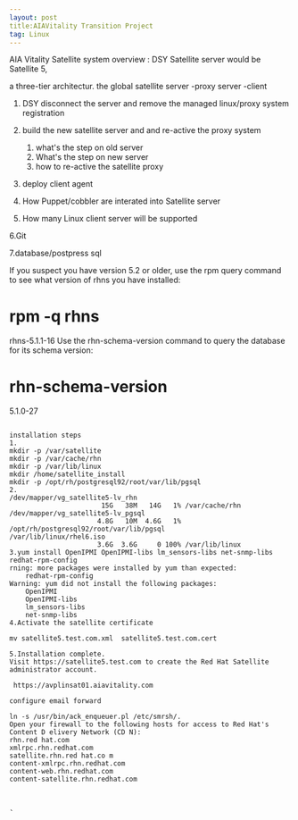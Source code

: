 ```yaml
---
layout: post
title:AIAVitality Transition Project
tag: Linux
---
```

AIA Vitality Satellite system overview : DSY Satellite server would be Satellite 5,  

a three-tier architectur. the global satellite server -proxy server -client

1. DSY disconnect the server and remove the managed linux/proxy system registration 

2. build the new satellite server and and re-active the proxy system

    1. what's the step on old server
    2. What's the step on new server
    3. how to re-active the satellite proxy 
3. deploy client agent

4. How Puppet/cobbler are interated into Satellite server

5. How many Linux client server will be supported

6.Git

7.database/postpress sql

If you suspect you have version 5.2 or older, use the rpm query command to see what version of rhns you have installed:

# rpm -q rhns
rhns-5.1.1-16
Use the rhn-schema-version command to query the database for its schema version:

# rhn-schema-version
5.1.0-27
<pre><code>
installation steps
1.
mkdir -p /var/satellite
mkdir -p /var/cache/rhn
mkdir -p /var/lib/linux
mkdir /home/satellite_install
mkdir -p /opt/rh/postgresql92/root/var/lib/pgsql
2.
/dev/mapper/vg_satellite5-lv_rhn
                       15G   38M   14G   1% /var/cache/rhn
/dev/mapper/vg_satellite5-lv_pgsql
                      4.8G   10M  4.6G   1% /opt/rh/postgresql92/root/var/lib/pgsql
/var/lib/linux/rhel6.iso
                      3.6G  3.6G     0 100% /var/lib/linux
3.yum install OpenIPMI OpenIPMI-libs lm_sensors-libs net-snmp-libs redhat-rpm-config
rning: more packages were installed by yum than expected:
	redhat-rpm-config
Warning: yum did not install the following packages:
	OpenIPMI
	OpenIPMI-libs
	lm_sensors-libs
	net-snmp-libs
4.Activate the satellite certificate

mv satellite5.test.com.xml  satellite5.test.com.cert

5.Installation complete.
Visit https://satellite5.test.com to create the Red Hat Satellite administrator account.

 https://avplinsat01.aiavitality.com

configure email forward

ln -s /usr/bin/ack_enqueuer.pl /etc/smrsh/.
Open your firewall to the following hosts for access to Red Hat's Content D elivery Network (CD N):
rhn.red hat.com
xmlrpc.rhn.redhat.com
satellite.rhn.red hat.co m
content-xmlrpc.rhn.redhat.com
content-web.rhn.redhat.com
content-satellite.rhn.redhat.com
<pre></code>

`
